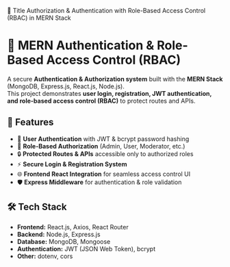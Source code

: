 🔹 Title
    Authorization & Authentication with Role-Based Access Control (RBAC) in MERN Stack


# 🔐 MERN Authentication & Role-Based Access Control (RBAC)

A secure **Authentication & Authorization system** built with the **MERN Stack** (MongoDB, Express.js, React.js, Node.js).  
This project demonstrates **user login, registration, JWT authentication, and role-based access control (RBAC)** to protect routes and APIs.  


## 🚀 Features

- 🔑 **User Authentication** with JWT & bcrypt password hashing  
- 👥 **Role-Based Authorization** (Admin, User, Moderator, etc.)  
- 🔒 **Protected Routes & APIs** accessible only to authorized roles  
- ⚡ **Secure Login & Registration System**  
- 🌐 **Frontend React Integration** for seamless access control UI  
- 🛡️ **Express Middleware** for authentication & role validation  


## 🛠️ Tech Stack

- **Frontend:** React.js, Axios, React Router  
- **Backend:** Node.js, Express.js  
- **Database:** MongoDB, Mongoose  
- **Authentication:** JWT (JSON Web Token), bcrypt  
- **Other:** dotenv, cors
